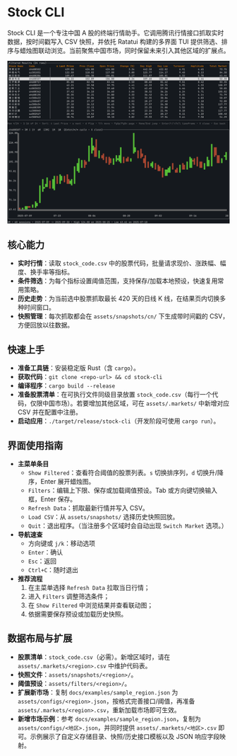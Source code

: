 # Stock CLI

Stock CLI 是一个专注中国 A 股的终端行情助手。它调用腾讯行情接口抓取实时数据，按时间戳写入 CSV 快照，并依托 Ratatui 构建的多界面 TUI 提供筛选、排序与蜡烛图联动浏览。当前聚焦中国市场，同时保留未来引入其他区域的扩展点。

![应用主菜单](../img/main_menu.png)

## 核心能力
- **实时行情**：读取 `stock_code.csv` 中的股票代码，批量请求现价、涨跌幅、幅度、换手率等指标。
- **条件筛选**：为每个指标设置阈值范围，支持保存/加载本地预设，快速复用常用策略。
- **历史走势**：为当前选中股票抓取最长 420 天的日线 K 线，在结果页内切换多种时间窗口。
- **快照管理**：每次抓取都会在 `assets/snapshots/cn/` 下生成带时间戳的 CSV，方便回放以往数据。

## 快速上手
- **准备工具链**：安装稳定版 Rust（含 `cargo`）。
- **获取代码**：`git clone <repo-url> && cd stock-cli`
- **编译程序**：`cargo build --release`
- **准备股票清单**：在可执行文件同级目录放置 `stock_code.csv`（每行一个代码，仅限中国市场）。若要增加其他区域，可在 `assets/.markets/` 中新增对应 CSV 并在配置中注册。
- **启动应用**：`./target/release/stock-cli`（开发阶段可使用 `cargo run`）。

## 界面使用指南
- **主菜单条目**
  - `Show Filtered`：查看符合阈值的股票列表。`s` 切换排序列，`d` 切换升/降序，Enter 展开蜡烛图。
  - `Filters`：编辑上下限、保存或加载阈值预设。Tab 或方向键切换输入框，Enter 保存。
  - `Refresh Data`：抓取最新行情并写入 CSV。
  - `Load CSV`：从 `assets/snapshots/` 选择历史快照回放。
  - `Quit`：退出程序。（当注册多个区域时会自动出现 `Switch Market` 选项。）
- **导航速查**
  - 方向键或 `j/k`：移动选项
  - `Enter`：确认
  - `Esc`：返回
  - `Ctrl+C`：随时退出
- **推荐流程**
  1. 在主菜单选择 `Refresh Data` 拉取当日行情；
  2. 进入 `Filters` 调整筛选条件；
  3. 在 `Show Filtered` 中浏览结果并查看联动图；
  4. 依据需要保存预设或加载历史快照。

## 数据布局与扩展
- **股票清单**：`stock_code.csv`（必需）。新增区域时，请在 `assets/.markets/<region>.csv` 中维护代码表。
- **快照文件**：`assets/snapshots/<region>/`。
- **阈值预设**：`assets/filters/<region>/`。
- **扩展新市场**：复制 `docs/examples/sample_region.json` 为 `assets/configs/<region>.json`，按格式完善接口/阈值，再准备 `assets/.markets/<region>.csv`，重新加载市场即可生效。
- **新增市场示例**：参考 `docs/examples/sample_region.json`，复制为 `assets/configs/<地区>.json`，并同时提供 `assets/.markets/<地区>.csv` 即可。示例展示了自定义存储目录、快照/历史接口模板以及 JSON 响应字段映射。

